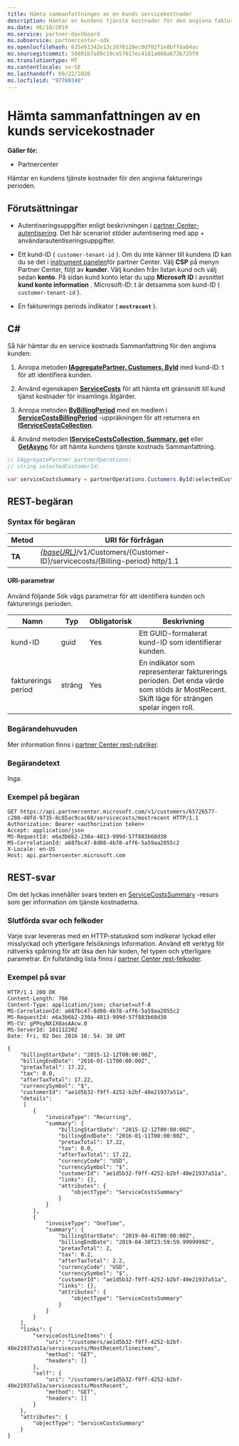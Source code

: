 ```yaml
---
title: Hämta sammanfattningen av en kunds servicekostnader
description: Hämtar en kundens tjänste kostnader för den angivna fakturerings perioden.
ms.date: 06/10/2019
ms.service: partner-dashboard
ms.subservice: partnercenter-sdk
ms.openlocfilehash: 635e61342e13c3676120ec0df02f1e8bffda64ac
ms.sourcegitcommit: 58801b7a09c19ce57617ec4181a008a673b725f0
ms.translationtype: MT
ms.contentlocale: sv-SE
ms.lasthandoff: 09/22/2020
ms.locfileid: "97769348"
---
```

# <a name="get-a-customers-service-costs-summary"></a>Hämta sammanfattningen av en kunds servicekostnader

**Gäller för:**

- Partnercenter

Hämtar en kundens tjänste kostnader för den angivna fakturerings perioden.

## <a name="prerequisites"></a>Förutsättningar

- Autentiseringsuppgifter enligt beskrivningen i [partner Center-autentisering](partner-center-authentication.md). Det här scenariot stöder autentisering med app + användarautentiseringsuppgifter.

- Ett kund-ID ( `customer-tenant-id` ). Om du inte känner till kundens ID kan du se det i [instrument panelen](https://partner.microsoft.com/dashboard)för partner Center. Välj **CSP** på menyn Partner Center, följt av **kunder**. Välj kunden från listan kund och välj sedan **konto**. På sidan kund konto letar du upp **Microsoft ID** i avsnittet **kund konto information** . Microsoft-ID: t är detsamma som kund-ID ( `customer-tenant-id` ).

- En fakturerings periods indikator ( **`mostrecent`** ).

## <a name="c"></a>C\#

Så här hämtar du en service kostnads Sammanfattning för den angivna kunden:

1. Anropa metoden [**IAggregatePartner. Customers. ById**](/dotnet/api/microsoft.store.partnercenter.customers.icustomercollection.byid) med kund-ID: t för att identifiera kunden.

2. Använd egenskapen [**ServiceCosts**](/dotnet/api/microsoft.store.partnercenter.customers.icustomer.servicecosts) för att hämta ett gränssnitt till kund tjänst kostnader för insamlings åtgärder.

3. Anropa metoden [**ByBillingPeriod**](/dotnet/api/microsoft.store.partnercenter.customers.servicecosts.icustomerservicecostscollection.bybillingperiod) med en medlem i [**ServiceCostsBillingPeriod**](/dotnet/api/microsoft.store.partnercenter.models.servicecosts.servicecostsbillingperiod) -uppräkningen för att returnera en [**IServiceCostsCollection**](/dotnet/api/microsoft.store.partnercenter.customers.servicecosts.iservicecostscollection).

4. Använd metoden [**IServiceCostsCollection. Summary. get**](/dotnet/api/microsoft.store.partnercenter.customers.servicecosts.iservicecostsummary.get) eller [**GetAsync**](/dotnet/api/microsoft.store.partnercenter.customers.servicecosts.iservicecostsummary.getasync) för att hämta kundens tjänste kostnads Sammanfattning.

``` csharp
// IAggregatePartner partnerOperations;
// string selectedCustomerId;

var serviceCostsSummary = partnerOperations.Customers.ById(selectedCustomerId).ServiceCosts.ByBillingPeriod(ServiceCostsBillingPeriod.MostRecent).Summary.Get();
```

## <a name="rest-request"></a>REST-begäran

### <a name="request-syntax"></a>Syntax för begäran

| Metod  | URI för förfrågan                                                                                                   |
|---------|---------------------------------------------------------------------------------------------------------------|
| **TA** | [*{baseURL}*](partner-center-rest-urls.md)/v1/Customers/{Customer-ID}/servicecosts/{Billing-period} http/1.1 |

#### <a name="uri-parameters"></a>URI-parametrar

Använd följande Sök vägs parametrar för att identifiera kunden och fakturerings perioden.

| Namn           | Typ   | Obligatorisk | Beskrivning                                                                                                                      |
|----------------|--------|----------|----------------------------------------------------------------------------------------------------------------------------------|
| kund-ID    | guid   | Yes      | Ett GUID-formaterat kund-ID som identifierar kunden.                                                                       |
| fakturerings period | sträng | Yes      | En indikator som representerar fakturerings perioden. Det enda värde som stöds är MostRecent. Skift läge för strängen spelar ingen roll. |

### <a name="request-headers"></a>Begärandehuvuden

Mer information finns i [partner Center rest-rubriker](headers.md).

### <a name="request-body"></a>Begärandetext

Inga.

### <a name="request-example"></a>Exempel på begäran

```http
GET https://api.partnercenter.microsoft.com/v1/customers/65726577-c208-40fd-9735-8c85ac9cac68/servicecosts/mostrecent HTTP/1.1
Authorization: Bearer <authorization token>
Accept: application/json
MS-RequestId: e6a3b6b2-230a-4813-999d-57f883b60d38
MS-CorrelationId: a687bc47-8d08-4b78-aff6-5a59aa2055c2
X-Locale: en-US
Host: api.partnercenter.microsoft.com
```

## <a name="rest-response"></a>REST-svar

Om det lyckas innehåller svars texten en [ServiceCostsSummary](service-costs-resources.md) -resurs som ger information om tjänste kostnaderna.

### <a name="response-success-and-error-codes"></a>Slutförda svar och felkoder

Varje svar levereras med en HTTP-statuskod som indikerar lyckad eller misslyckad och ytterligare felsöknings information. Använd ett verktyg för nätverks spårning för att läsa den här koden, fel typen och ytterligare parametrar. En fullständig lista finns i [partner Center rest-felkoder](error-codes.md).

### <a name="response-example"></a>Exempel på svar

```http
HTTP/1.1 200 OK
Content-Length: 766
Content-Type: application/json; charset=utf-8
MS-CorrelationId: a687bc47-8d08-4b78-aff6-5a59aa2055c2
MS-RequestId: e6a3b6b2-230a-4813-999d-57f883b60d38
MS-CV: gPPoyNX1X0asAAcw.0
MS-ServerId: 101112202
Date: Fri, 02 Dec 2016 18: 54: 38 GMT

{
    "billingStartDate": "2015-12-12T00:00:00Z",
    "billingEndDate": "2016-01-11T00:00:00Z",
    "pretaxTotal": 17.22,
    "tax": 0.0,
    "afterTaxTotal": 17.22,
    "currencySymbol": "$",
    "customerId": "ae1d5b32-f9ff-4252-b2bf-40e21937a51a",
    "details":
     [
        {
            "invoiceType": "Recurring",
            "summary": {
                "billingStartDate": "2015-12-12T00:00:00Z",
                "billingEndDate": "2016-01-11T00:00:00Z",
                "pretaxTotal": 17.22,
                "tax": 0.0,
                "afterTaxTotal": 17.22,
                "currencyCode": "USD",
                "currencySymbol": "$",
                "customerId": "ae1d5b32-f9ff-4252-b2bf-40e21937a51a",
                "links": {},
                "attributes": {
                    "objectType": "ServiceCostsSummary"
                }
            }
        },
        {
            "invoiceType": "OneTime",
            "summary": {
                "billingStartDate": "2019-04-01T00:00:00Z",
                "billingEndDate": "2019-04-30T23:59:59.9999999Z",
                "pretaxTotal": 2,
                "tax": 0.2,
                "afterTaxTotal": 2.2,
                "currencyCode": "USD",
                "currencySymbol": "$",
                "customerId": "ae1d5b32-f9ff-4252-b2bf-40e21937a51a",
                "links": {},
                "attributes": {
                    "objectType": "ServiceCostsSummary"
                }
            }
        }
    ],
    "links": {
        "serviceCostLineItems": {
            "uri": "/customers/ae1d5b32-f9ff-4252-b2bf-40e21937a51a/servicecosts/MostRecent/lineitems",
            "method": "GET",
            "headers": []
        },
        "self": {
            "uri": "/customers/ae1d5b32-f9ff-4252-b2bf-40e21937a51a/servicecosts/MostRecent",
            "method": "GET",
            "headers": []
        }
    },
    "attributes": {
        "objectType": "ServiceCostsSummary"
    }
}
```
